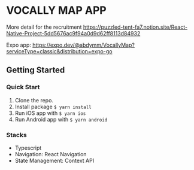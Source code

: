# VOCALLY MAP APP

More detail for the recruitment https://puzzled-tent-fa7.notion.site/React-Native-Project-5dd5676ac9f94a0d9d62ff8113d84932

Expo app: https://expo.dev/@abdymm/VocallyMap?serviceType=classic&distribution=expo-go
## Getting Started

### Quick Start
1. Clone the repo.
2. Install package ```$ yarn install```
3. Run iOS app with ```$ yarn ios```
4. Run Android app with ```$ yarn android```

### Stacks
- Typescript
- Navigation: React Navigation
- State Management: Context API

